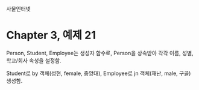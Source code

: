 
사물인터넷

Chapter 3, 예제 21
================================

Person, Student, Employee는 생성자 함수로, Person을 상속받아 각각 이름, 성별, 학교/회사 속성을 설정함.

Student로 by 객체(성현, female, 중앙대), Employee로 jn 객체(재난, male, 구골) 생성함.
